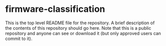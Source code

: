 # firmware-classification

This is the top level README file for the repository.  A brief description of the contents of this repository should go here.  Note that this is a public repository and anyone can see or download it (but only approved users can commit to it).
